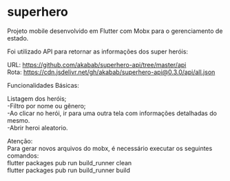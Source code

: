 # superhero
Projeto mobile desenvolvido em Flutter com Mobx para o gerenciamento de estado.

Foi utilizado API para retornar as informações dos super heróis:

URL: https://github.com/akabab/superhero-api/tree/master/api  </br>
Rota: https://cdn.jsdelivr.net/gh/akabab/superhero-api@0.3.0/api/all.json

Funcionalidades Básicas: </br>

Listagem dos heróis; </br>
-Filtro por nome ou gênero; </br>
-Ao clicar no herói, ir para uma outra tela com informações detalhadas do mesmo. </br>
-Abrir heroi aleatorio.

Atenção:  </br>
Para gerar novos arquivos do mobx, é necessário executar os seguintes comandos:  </br>
flutter packages pub run build_runner clean  </br>
flutter packages pub run build_runner build </br>
